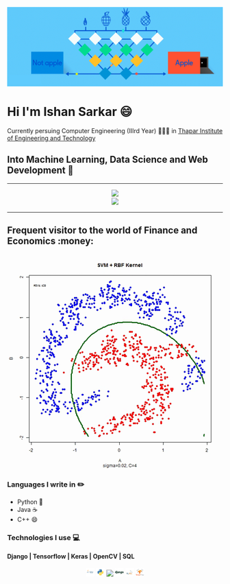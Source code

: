 <div align="center">
 <img src="https://github.com/drDrozio/drDrozio/blob/master/gif2.gif" />
</div>


# Hi I'm Ishan Sarkar :smile:

Currently persuing Computer Engineering (IIIrd Year) 👨🏻‍💻 in [Thapar Institute of Engineering and Technology](https://thapar.edu)


## Into Machine Learning, Data Science and Web Development :robot:

***
<div align="center">
 <img src="https://github-readme-stats.vercel.app/api?username=drDrozio&count_private=true&include_all_commits=true" />
 
<!-- https://github-readme-stats.vercel.app/api?username=drDrozio&count_private=true&show_icons=true -->
</div>
<div align="center"><img src="https://komarev.com/ghpvc/?username=drDrozio&color=yellowgreen"/></div>
<!--  
<div align="center">
 <img src="https://komarev.com/ghpvc/?username=drDrozio" />
</div>
--> 

***

## Frequent visitor to the world of Finance and Economics :money:

<div align="center">
 <img src="https://github.com/drDrozio/drDrozio/blob/master/gif3.gif" />
</div>


### Languages I write in :pencil2:

- Python :snake:
- Java :coffee:
- C++ :smile:

### Technologies I use :computer:

#### Django | Tensorflow | Keras | OpenCV | SQL

<div align="center">
<code><img height="20" src="https://raw.githubusercontent.com/github/explore/80688e429a7d4ef2fca1e82350fe8e3517d3494d/topics/java/java.png"></code>
<code><img height="20" src="https://raw.githubusercontent.com/github/explore/master/topics/python/python.png"></code>
<code><img height="20" src="https://raw.githubusercontent.com/github/explore/master/topics/cplusplus/cplusplus.png"></code>
<code><img height="20" src="https://raw.githubusercontent.com/github/explore/master/topics/django/django.png"></code>
<code><img height="20" src="https://raw.githubusercontent.com/github/explore/master/topics/mysql/mysql.png"></code>
<code><img height="20" src="https://raw.githubusercontent.com/github/explore/master/topics/tensorflow/tensorflow.png"></code>
</div>